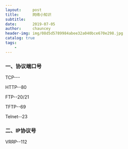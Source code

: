 ```yaml
---
layout:     post
title:      网络小知识
subtitle:   
date:       2019-07-05
author:     chauncey
header-img: img/08d5d5789984abee32a040bce670e298.jpg
catalog: true
tags:
    - 
---
```



### 一、协议端口号

TCP---

HTTP--80

FTP--20/21

TFTP--69

Telnet--23

### 二、IP协议号

VRRP--112
